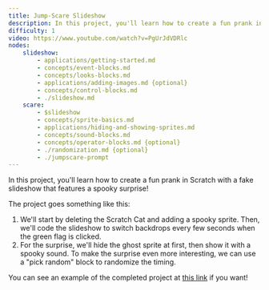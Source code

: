 ```yaml
---
title: Jump-Scare Slideshow
description: In this project, you'll learn how to create a fun prank in Scratch with a fake slideshow that features a spooky surprise using events, backdrops, and some simple control blocks! 
difficulty: 1
video: https://www.youtube.com/watch?v=PgUrJdVDRlc
nodes:
	slideshow:
		- applications/getting-started.md
		- concepts/event-blocks.md
		- concepts/looks-blocks.md
		- applications/adding-images.md {optional}
		- concepts/control-blocks.md
		- ./slideshow.md
	scare:
		- $slideshow
		- concepts/sprite-basics.md
		- applications/hiding-and-showing-sprites.md
		- concepts/sound-blocks.md
		- concepts/operator-blocks.md {optional}
		- ./randomization.md {optional}
		- ./jumpscare-prompt
---
```


In this project, you'll learn how to create a fun prank in Scratch with a fake slideshow that features a spooky surprise! 

The project goes something like this:

1. We'll start by deleting the Scratch Cat and adding a spooky sprite. Then, we'll code the slideshow to switch backdrops every few seconds when the green flag is clicked. 
2. For the surprise, we'll hide the ghost sprite at first, then show it with a spooky sound. To make the surprise even more interesting, we can use a "pick random" block to randomize the timing.

You can see an example of the completed project at [this link](https://scratch.mit.edu/projects/1049245394/) if you want!